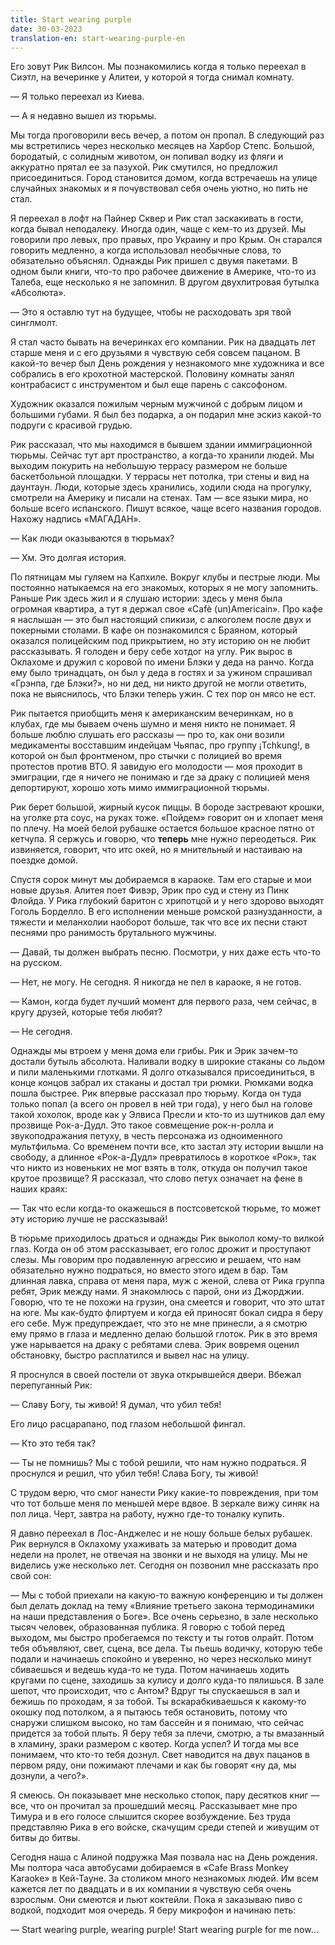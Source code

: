 ```yaml
---
title: Start wearing purple
date: 30-03-2023
translation-en: start-wearing-purple-en
---
```

Его зовут Рик Вилсон. Мы познакомились когда я только переехал в Сиэтл, на вечеринке у Алитеи, у которой я тогда снимал комнату.

— Я только переехал из Киева.

— А я недавно вышел из тюрьмы.

Мы тогда проговорили весь вечер, а потом он пропал. В следующий раз мы встретились через несколько месяцев на Харбор Степс. Большой, бородатый, с солидным животом, он попивал водку из фляги и аккуратно прятал ее за пазухой. Рик смутился, но предложил присоединиться. Город становится домом, когда встречаешь на улице случайных знакомых и я почувствовал себя очень уютно, но пить не стал.

Я переехал в лофт на Пайнер Сквер и Рик стал заскакивать в гости, когда бывал неподалеку. Иногда один, чаще с кем-то из друзей. Мы говорили про левых, про правых, про Украину и про Крым. Он старался говорить медленно, а когда использовал необычные слова, то обязательно объяснял. Однажды Рик пришел с двумя пакетами. В одном были книги, что-то про рабочее движение в Америке, что-то из Талеба, еще несколько я не запомнил. В другом двухлитровая бутылка «Абсолюта».

— Это я оставлю тут на будущее, чтобы не расходовать зря твой синглмолт.

Я стал часто бывать на вечеринках его компании. Рик на двадцать лет старше меня и с его друзьями я чувствую себя совсем пацаном. В какой-то вечер был День рождения у незнакомого мне художника и все собрались в его крохотной мастерской. Половину комнаты занял контрабасист с инструментом и был еще парень с саксофоном. 

Художник оказался пожилым черным мужчиной с добрым лицом и большими губами. Я был без подарка, а он подарил мне эскиз какой-то подруги с красивой грудью.

Рик рассказал, что мы находимся в бывшем здании иммиграционной тюрьмы. Сейчас тут арт пространство, а когда-то хранили людей. Мы выходим покурить на небольшую террасу размером не больше баскетбольной площадки. У террасы нет потолка, три стены и вид на даунтаун. Люди, которые здесь хранились, ходили сюда на прогулку, смотрели на Америку и писали на стенах. Там — все языки мира, но больше всего испанского. Пишут всякое, чаще всего названия городов. Нахожу надпись «МАГАДАН».

— Как люди оказываются в тюрьмах?

— Хм. Это долгая история.

По пятницам мы гуляем на Капхиле. Вокруг клубы и пестрые люди. Мы постоянно натыкаемся на его знакомых, которых я не могу запомнить. Раньше Рик здесь жил и я слушаю истории: здесь у меня была огромная квартира, а тут я держал свое «Cafè (un)Americain». Про кафе я наслышан — это был настоящий спикизи, с алкоголем после двух и покерными столами. В кафе он познакомился с Браяном, который оказался полицейским под прикрытием, но эту историю он не любит рассказывать. Я голоден и беру себе хотдог на углу. Рик вырос в Оклахоме и дружил с коровой по имени Блэки у деда на ранчо. Когда ему было тринадцать, он был у деда в гостях и за ужином спрашивал «Грэнпа, где Блэки?», но ни дед, ни никто другой не могли ответить, пока не выяснилось, что Блэки теперь ужин. С тех пор он мясо не ест.

Рик пытается приобщить меня к американским вечеринкам, но в клубах, где мы бываем очень шумно и меня никто не понимает. Я больше люблю слушать его рассказы — про то, как они возили медикаменты восставшим индейцам Чьяпас, про группу ¡Tchkung!, в которой он был фронтменом, про стычки с полицией во время протестов против ВТО. Я завидую его молодости — моя проходит в эмиграции, где я ничего не понимаю и где за драку с полицией меня депортируют, хорошо хоть мимо иммиграционной тюрьмы.

Рик берет большой, жирный кусок пиццы. В бороде застревают крошки, на уголке рта соус, на руках тоже. «Пойдем» говорит он и хлопает меня по плечу. На моей белой рубашке остается большое красное пятно от кетчупа. Я сержусь и говорю, что **теперь** мне нужно переодеться. Рик извиняется, говорит, что итс окей, но я мнительный и настаиваю на поездке домой.

Спустя сорок минут мы добираемся в караоке. Там его старые и мои новые друзья. Алитея поет Фивэр, Эрик про суд и стену из Пинк Флойда. У Рика глубокий баритон с хрипотцой и у него здорово выходят Гоголь Борделло. В его исполнении меньше ромской разнузданности, а тяжести и меланхолии наоборот больше, так что все их песни стают песнями про ранимость брутального мужчины.

— Давай, ты должен выбрать песню. Посмотри, у них даже есть что-то на русском.

— Нет, не могу. Не сегодня. Я никогда не пел в караоке, я не готов.

— Камон, когда будет лучший момент для первого раза, чем сейчас, в кругу друзей, которые тебя любят?

— Не сегодня.

Однажды мы втроем у меня дома ели грибы. Рик и Эрик зачем-то достали бутыль абсолюта. Наливали водку в широкие стаканы со льдом и пили маленькими глотками. Я долго отказывался присоединиться, в конце концов забрал их стаканы и достал три рюмки. Рюмками водка пошла быстрее. Рик впервые рассказал про тюрьму. Когда он туда только попал (а всего он провел в ней три года), у него был на голове такой хохолок, вроде как у Элвиса Пресли и кто-то из шутников дал ему прозвище Рок-а-Дудл. Это такое совмещение рок-н-ролла и звукоподражания петуху, в честь персонажа из одноименного мультфильма. Со временем почти все, кто застал эту истории вышли на свободу, а длинное «Рок-а-Дудл» превратилось в короткое «Рок», так что никто из новеньких не мог взять в толк, откуда он получил такое крутое прозвище? Я рассказал, что слово петух означает на фене в наших краях:

— Так что если когда-то окажешься в постсоветской тюрьме, то может эту историю лучше не рассказывай!

В тюрьме приходилось драться и однажды Рик выколол кому-то вилкой глаз. Когда  он об этом рассказывает, его голос дрожит и проступают слезы. Мы говорим про подавленную агрессию и решаем, что нам обязательно нужно подраться, но вместо этого идем в бар. Там длинная лавка, справа от меня пара, муж с женой, слева от Рика группа ребят, Эрик между нами. Я знакомлюсь с парой, они из Джорджии. Говорю, что те не похожи на грузин, она смеется и говорит, что это штат на юге. Мы как-будто флиртуем и когда ей приносят бокал сидра я беру его себе. Муж предупреждает, что это не мне принесли, а я смотрю ему прямо в глаза и медленно делаю большой глоток. Рик в это время уже нарывается на драку с ребятами слева. Эрик вовремя оценил обстановку, быстро расплатился и вывел нас на улицу.

Я проснулся в своей постели от звука открывшейся двери. Вбежал перепуганный Рик:

— Славу Богу, ты живой! Я думал, что убил тебя!

Его лицо расцарапано, под глазом небольшой фингал.

— Кто это тебя так?

— Ты не помнишь? Мы с тобой решили, что нам нужно подраться. Я проснулся и решил, что убил тебя! Слава Богу, ты живой!

С трудом верю, что смог нанести Рику какие-то повреждения, при том что тот больше меня по меньшей мере вдвое. В зеркале вижу синяк на пол лица. Черт, завтра на работу, нужно где-то тоналку купить.

Я давно переехал в Лос-Анджелес и не ношу больше белых рубашек. Рик вернулся в Оклахому ухаживать за матерью и проводит дома недели на пролет, не отвечая на звонки и не выходя на улицу. Мы не виделись уже несколько лет. Сегодня он позвонил мне рассказать про свой сон:

— Мы с тобой приехали на какую-то важную конференцию и ты должен был делать доклад на тему «Влияние третьего закона термодинамики на наши представления о Боге». Все очень серьезно, в зале несколько тысяч человек, образованная публика. Я говорю с тобой перед выходом, мы быстро пробегаемся по тексту и ты готов олрайт. Потом тебя объявляют, свет, сцена, все дела. Ты пьешь водичку, которую тебе подали и начинаешь спокойно и уверенно, но через несколько минут сбиваешься и ведешь куда-то не туда. Потом начинаешь ходить кругами по сцене, заходишь за кулису и долго куда-то пялишься. В зале шепот, что происходит, что с Антом? Вдруг ты спускаешься в зал и бежишь по проходам, я за тобой. Ты вскарабкиваешься к какому-то окошку под потолком, а я пытаюсь тебя остановить, потому что снаружи слишком высоко, но там бассейн и я понимаю, что сейчас придется за тобой плыть. Я беру тебя за плечи, смотрю, а ты вмазанный в хламину, зраки размером с квотер. Когда успел? И тогда мы все понимаем, что кто-то тебя дознул. Свет наводится на двух пацанов в первом ряду, они пожимают плечами и как бы говорят «ну да, мы дознули, а чего?».

Я смеюсь. Он показывает мне несколько стопок, пару десятков книг — все, что он прочитал за прошедший месяц. Рассказывает мне про Тимура и в его голосе слышится скорее возбуждение. Без труда представляю Рика в его войске, скачущим среди степей и живущим от битвы до битвы.

Сегодня наша с Алиной подружка Мая позвала нас на День рождения. Мы полтора часа автобусами добираемся в «Cafe Brass Monkey Karaoke» в Кей-Тауне. За столиком много незнакомых людей. Им всем кажется лет по двадцать и в их компании я чувствую себя очень взрослым. Они смеются и пьют коктейли. Пока я заказываю пиво с водкой, подходит моя очередь. Я беру микрофон и начинаю петь:

— Start wearing purple, wearing purple! Start wearing purple for me now…
